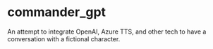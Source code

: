 # commander_gpt
An attempt to integrate OpenAI, Azure TTS, and other tech to have a conversation with a fictional character.
